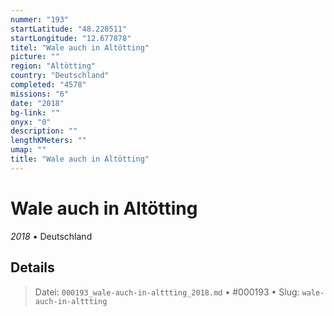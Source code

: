 ```yaml
---
nummer: "193"
startLatitude: "48.228511"
startLongitude: "12.677878"
titel: "Wale auch in Altötting"
picture: ""
region: "Altötting"
country: "Deutschland"
completed: "4578"
missions: "6"
date: "2018"
bg-link: ""
onyx: "0"
description: ""
lengthKMeters: ""
umap: ""
title: "Wale auch in Altötting"
---
```

# Wale auch in Altötting

*2018* • Deutschland



## Details








> Datei: `000193_wale-auch-in-alttting_2018.md` • #000193 • Slug: `wale-auch-in-alttting`
